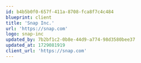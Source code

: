 ```yaml
---
id: b4b5b0f0-657f-411a-8708-fca8f7c4c484
blueprint: client
title: 'Snap Inc.'
url: 'https://snap.com'
logo: snap-inc
updated_by: 7b2bf1c2-0b8e-44d9-a774-98d3580bee37
updated_at: 1729081919
client_url: 'https://snap.com'
---
```

